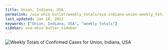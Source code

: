 ```yaml
---
title: Union, Indiana, USA
permalink: /usa-ohio-butler/weekly_totals/usa-indiana-union-weekly_totals.html
last_updated: Jan 18, 2022
keywords: ["Union, Indiana, USA", "weekly totals"]
sidebar: usa-ohio-butler_sidebar
---
```


![Weekly Totals of Confirmed Cases for Union, Indiana, USA](/covid_tracker/images/graphs/usa-indiana-union-weekly_totals_graph.png)
